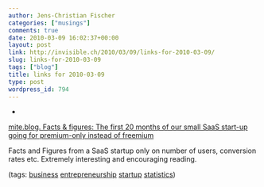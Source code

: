 ```yaml
---
author: Jens-Christian Fischer
categories: ["musings"]
comments: true
date: 2010-03-09 16:02:37+00:00
layout: post
link: http://invisible.ch/2010/03/09/links-for-2010-03-09/
slug: links-for-2010-03-09
tags: ["blog"]
title: links for 2010-03-09
type: post
wordpress_id: 794
---
```


  * 
                

[mite.blog. Facts &amp; figures: The first 20 months of our small SaaS start-up going for premium-only instead of freemium](http://blog.yo.lk/en/2010/03/08/facts-and-figures-the-first-20-months-of-our-small-saas-start-up-going-for-premium-only-instead-of-freemium)


                

Facts and Figures from a SaaS startup only on number of users, conversion rates etc. Extremely interesting and encouraging reading.


                

(tags: [business](http://delicious.com/jaycee/business) [entrepreneurship](http://delicious.com/jaycee/entrepreneurship) [startup](http://delicious.com/jaycee/startup) [statistics](http://delicious.com/jaycee/statistics))


            
